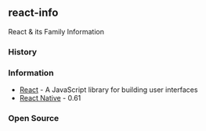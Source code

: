 ## react-info
React & its Family Information


### History



### Information
- [React](https://reactjs.org/) - A JavaScript library for building user interfaces
- [React Native](https://facebook.github.io/react-native/) - 0.61



### Open Source

